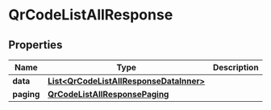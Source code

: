 

# QrCodeListAllResponse


## Properties

| Name | Type | Description | Notes |
|------------ | ------------- | ------------- | -------------|
|**data** | [**List&lt;QrCodeListAllResponseDataInner&gt;**](QrCodeListAllResponseDataInner.md) |  |  [optional] |
|**paging** | [**QrCodeListAllResponsePaging**](QrCodeListAllResponsePaging.md) |  |  [optional] |



